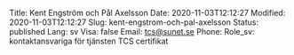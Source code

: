 Title: Kent Engström och Pål Axelsson
Date: 2020-11-03T12:12:27
Modified: 2020-11-03T12:12:27
Slug: kent-engstrom-och-pal-axelsson
Status: published
Lang: sv
Visa: false
Email: tcs@sunet.se
Phone: 
Role_sv: kontaktansvariga för tjänsten TCS certifikat
